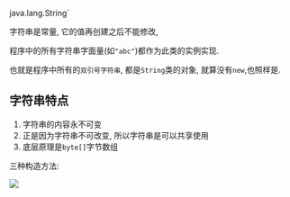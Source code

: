 

java.lang.String`

字符串是常量, 它的值再创建之后不能修改,



程序中的所有字符串字面量(如`"abc"`)都作为此类的实例实现.

也就是程序中所有的`双引号字符串`, 都是`String`类的对象, 就算没有`new`,也照样是.

## 字符串特点

1. 字符串的内容永不可变
2. 正是因为字符串不可改变, 所以字符串是可以共享使用
3. 底层原理是`byte[]`字节数组



三种构造方法:

![](https://youpaiyun.zongqilive.cn//20190925210015.png)

